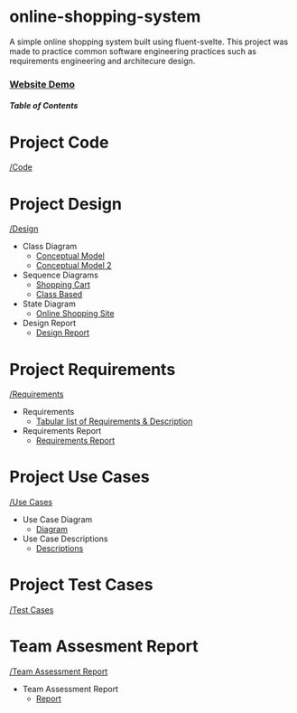 # online-shopping-system
A simple online shopping system built using fluent-svelte.
This project was made to practice common software engineering practices such as requirements engineering and architecure design.

### [Website Demo](https://fluent-shop.netlify.app/)

##### Table of Contents  

# Project Code
[/Code](/Code)

# Project Design
[/Design](/Design)
  - Class Diagram
    - [Conceptual Model](/Design/Class%20model.pdf)
    - [Conceptual Model 2](/Design/Conceptual%20Model2.jpg)
  - Sequence Diagrams
    - [Shopping Cart](/Design/SequenceDiagram.jpg)
    - [Class Based](/Design/Sequence%20Diagram%20Final1.jpg)
  - State Diagram
    - [Online Shopping Site](/Design/StateDiagram.jpg)
  - Design Report
    - [Design Report](/Design/Design%20Review%20Report.pdf)

# Project Requirements
[/Requirements](/Requirements)
  - Requirements
    - [Tabular list of Requirements & Description](/Requirements/Tabular%20List%20of%20Requirements.pdf)
  - Requirements Report
    - [Requirements Report](/Requirements/Requirement%20Report.pdf)

# Project Use Cases
[/Use Cases](/Use%20Cases)
  - Use Case Diagram
    - [Diagram](/Use%20Cases/Requirement%20Diagram%20and%20Use%20Case1.jpg)
  - Use Case Descriptions
    - [Descriptions](/Use%20Cases/Use%20Case%20Description.pdf)

# Project Test Cases
[/Test Cases](/Test%20Case)

# Team Assesment Report
[/Team Assessment Report](/Team%20Assessment%20Report)
  - Team Assessment Report
    - [Report](/Team%20Assessment%20Report/Team%20Assesment%20Report.pdf)
